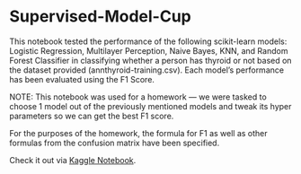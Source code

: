 # Supervised-Model-Cup
This notebook tested the performance of the following scikit-learn models: Logistic Regression, Multilayer Perception, Naive Bayes, KNN, and Random Forest Classifier in classifying whether a person has thyroid or not based on the dataset provided (annthyroid-training.csv).  Each model’s performance has been evaluated using the F1 Score.  

NOTE: This notebook was used for a homework — we were tasked to choose 1 model out of the previously mentioned models and tweak its hyper parameters so we can get the best F1 score.

For the purposes of the homework, the formula for F1 as well as other formulas from the confusion matrix have been specified.

Check it out via [Kaggle Notebook](https://www.kaggle.com/code/denissejoycealido/supervised-model-cup).
